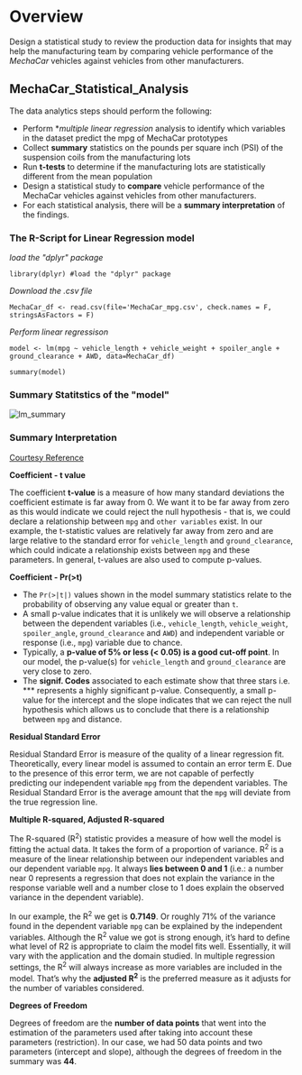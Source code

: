 # Overview

Design a statistical study to review the production data for insights that may help the manufacturing team by comparing vehicle performance of the *MechaCar* vehicles against vehicles from other manufacturers. 

## MechaCar_Statistical_Analysis

The data analytics steps should perform the following:

- Perform **multiple linear regression* analysis to identify which variables in the dataset predict the mpg of MechaCar prototypes
- Collect **summary** statistics on the pounds per square inch (PSI) of the suspension coils from the manufacturing lots
- Run **t-tests** to determine if the manufacturing lots are statistically different from the mean population
- Design a statistical study to **compare** vehicle performance of the MechaCar vehicles against vehicles from other manufacturers. 
- For each statistical analysis, there will be a **summary interpretation** of the findings.

### The R-Script for Linear Regression model

*load the "dplyr" package*

`library(dplyr) #load the "dplyr" package`

*Download the .csv file*

`MechaCar_df <- read.csv(file='MechaCar_mpg.csv', check.names = F, stringsAsFactors = F)` 

*Perform linear regressison*

`model <- lm(mpg ~ vehicle_length + vehicle_weight + spoiler_angle + ground_clearance + AWD, data=MechaCar_df)`

`summary(model)`

### Summary Statitstics of the "model"

![lm_summary](https://user-images.githubusercontent.com/58155187/131023481-ab3d7447-fad3-4b8c-af8b-644dc6587d80.png)

### Summary Interpretation 

[Courtesy Reference](https://feliperego.github.io/blog/2015/10/23/Interpreting-Model-Output-In-R)

**Coefficient - t value**

The coefficient **t-value** is a measure of how many standard deviations the coefficient estimate is far away from 0. We want it to be far away from zero as this would indicate we could reject the null hypothesis - that is, we could declare a relationship between `mpg` and `other variables` exist. In our example, the t-statistic values are relatively far away from zero and are large relative to the standard error for `vehicle_length` and `ground_clearance`, which could indicate a relationship exists between `mpg` and these parameters. In general, t-values are also used to compute p-values.

**Coefficient - Pr(>t)**

- The `Pr(>|t|)` values shown in the model summary statistics relate to the probability of observing any value equal or greater than `t`. 
- A small p-value indicates that it is unlikely we will observe a relationship between the dependent variables (i.e., `vehicle_length`, `vehicle_weight`, `spoiler_angle`, `ground_clearance` and `AWD`) and independent variable or response (i.e., `mpg`) variable due to chance.
- Typically, a **p-value of 5% or less (< 0.05) is a good cut-off point**. In our model, the p-value(s) for `vehicle_length` and `ground_clearance` are very close to zero. 
- The **signif. Codes** associated to each estimate show that three stars i.e. *** represents a highly significant p-value. Consequently, a small p-value for the intercept and the slope indicates that we can reject the null hypothesis which allows us to conclude that there is a relationship between `mpg` and distance.

**Residual Standard Error**

Residual Standard Error is measure of the quality of a linear regression fit. Theoretically, every linear model is assumed to contain an error term E. Due to the presence of this error term, we are not capable of perfectly predicting our independent variable `mpg` from the dependent variables. The Residual Standard Error is the average amount that the `mpg` will deviate from the true regression line. 

**Multiple R-squared, Adjusted R-squared**

The R-squared (R<sup>2</sup>) statistic provides a measure of how well the model is fitting the actual data. It takes the form of a proportion of variance. R<sup>2</sup> is a measure of the linear relationship between our independent variables and our dependent variable `mpg`. It always **lies between 0 and 1** (i.e.: a number near 0 represents a regression that does not explain the variance in the response variable well and a number close to 1 does explain the observed variance in the dependent variable). 

In our example, the R<sup>2</sup> we get is **0.7149**. Or roughly 71% of the variance found in the dependent variable `mpg` can be explained by the independent variables.  Although the R<sup>2</sup> value we got is strong enough, it’s hard to define what level of R2 is appropriate to claim the model fits well. Essentially, it will vary with the application and the domain studied. In multiple regression settings, the R<sup>2</sup> will always increase as more variables are included in the model. That’s why the **adjusted R<sup>2</sup>** is the preferred measure as it adjusts for the number of variables considered.

**Degrees of Freedom** 

Degrees of freedom are the **number of data points** that went into the estimation of the parameters used after taking into account these parameters (restriction). In our case, we had 50 data points and two parameters (intercept and slope), although the degrees of freedom in the summary was **44**.





